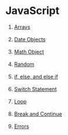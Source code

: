 # JavaScript

<ol>
  <li><a href="https://www.w3schools.com/js/js_arrays.asp">Arrays</a></li><br>
  <li><a href="https://www.w3schools.com/js/js_dates.asp">Date Objects</a></li><br>
  <li><a href="https://www.w3schools.com/js/js_math.asp">Math Object</a></li><br>
  <li><a href="https://www.w3schools.com/js/js_random.asp">Random</a></li><br>
  <li><a href="https://www.w3schools.com/js/js_if_else.asp">if, else, and else if</a></li><br>
  <li><a href="https://www.w3schools.com/js/js_switch.asp">Switch Statement</a></li><br>
  <li><a href="https://www.w3schools.com/js/js_loop_for.asp">Loop</a></li><br>
  <li><a href="https://www.w3schools.com/js/js_break.asp">Break and Continue</a></li><br>
  <li><a href="https://www.w3schools.com/js/js_errors.asp">Errors</a></li><br>
</ol>
